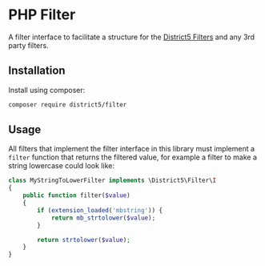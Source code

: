# PHP Filter
A filter interface to facilitate a structure for the [District5 Filters](https://github.com/district-5/php-filters) and any 3rd party filters.

## Installation
Install using composer:
```bash
composer require district5/filter
```

## Usage
All filters that implement the filter interface in this library must implement a `filter` function that returns the filtered value,
for example a filter to make a string lowercase could look like:
```php
class MyStringToLowerFilter implements \District5\Filter\I
{
    public function filter($value)
    {
        if (extension_loaded('mbstring')) {
            return mb_strtolower($value);
        }

        return strtolower($value);
    }
}
```
